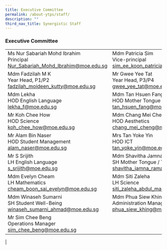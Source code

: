 ```yaml
---
title: Executive Committee
permalink: /about-ytps/staff/
description: ""
third_nav_title: Synergistic Staff
---
```

### Executive Committee

|  |  |  |
|---|---|---|
| Ms Nur Sabariah Mohd Ibrahim<br> Principal <br>[Nur_Sabariah_Mohd_Ibrahim@moe.edu.sg](mailto:Nur_Sabariah_Mohd_Ibrahim@moe.edu.sg) | Mdm Patricia Sim <br>Vice-principal<br> [sim_ee_koon_patricia@moe.edu.sg](mailto:sim_ee_koon_patricia@moe.edu.sg) | Mdm Pauline Toh<br>Vice-principal<br> [toh_guat_hwa_pauline@moe.edu.sg](mailto:toh_guat_hwa_pauline@moe.edu.sg) |
| Mdm Fadzilah M K<br>Year Head, P1/P2  <br>[fadzilah_moideen_kutty@moe.edu.sg](mailto:fadzilah_moideen_kutty@moe.edu.sg) | Mr Gwee Yee Tat <br>Year Head, P3/P4 <br>[gwee_yee_tat@moe.edu.sg](mailto:gwee_yee_tat@moe.edu.sg) | Mr Mohd Helmi<br>Year Head, P5/P6 <br>[mohd_helmi@moe.edu.sg](mailto:mohd_helmi@moe.edu.sg) |
| Mdm Lekha<br> HOD English Language<br> [lekha_f@moe.edu.sg](mailto:lekha_f@moe.edu.sg) | Mdm Tan Hsuen Fang<br>HOD Mother Tongue <br>[tan_hsuen_fang@moe.edu.sg](mailto:tan_hsuen_fang@moe.edu.sg) | Mdm Miriam Khan<br> HOD Mathematics<br> [khan_miriam_rehana@moe.edu.sg](mailto:khan_miriam_rehana@moe.edu.sg) |
| Mr Koh Chee How <br>HOD Science<br> [koh_chee_how@moe.edu.sg](mailto:koh_chee_how@moe.edu.sg) | Mdm Chang Mei Cheng <br>HOD Aesthetics<br> [chang_mei_cheng@moe.edu.sg](mailto:chang_mei_cheng@moe.edu.sg) | Mr Sairamprabhu <br>HOD CCE<br> [sairamprabhu_balasubramani@moe.edu.sg](mailto:sairamprabhu_balasubramani@moe.edu.sg) |
| Mr Alam Bin Naser<br> HOD Student Management <br>[alam_naser@moe.edu.sg](mailto:alam_naser@moe.edu.sg) | Mrs Tan Yoke Yin <br>HOD ICT <br>[tan_yoke_yin@moe.edu.sg](mailto:tan_yoke_yin@moe.edu.sg) | Ms Ng Yaw Ling<br>School Staff Developer<br> [ng_yaw_ling@moe.edu.sg](mailto:ng_yaw_ling@moe.edu.sg) |
| Mr S Srijith <br>LH English Language <br>[s_srijith@moe.edu.sg](mailto:s_srijith@moe.edu.sg) | Mdm Shavitha Jamna Ramakrishnan<br> SH Mother Tongue / TL <br>[shavitha_jamna_ramakrishnan@moe.edu.sg](mailto:shavitha_jamna_ramakrishnan@moe.edu.sg) | Mr Mohammad Najeeb<br> SH Mother Tongue / ML<br> [mohamad_najeeb_abdul_majid@moe.edu.sg](mailto:mohamad_najeeb_abdul_majid@moe.edu.sg) |
| Mdm Evelyn Cheam <br>LH Mathematics<br> [cheam_boon_sai_evelyn@moe.edu.sg](mailto:cheam_boon_sai_evelyn@moe.edu.sg) | Mdm Siti Zaleha<br> LH Science <br>[siti_zaleha_abdul_majid@moe.edu.sg](mailto:siti_zaleha_abdul_majid@moe.edu.sg) | Ms Pek Peiyu <br>SH / PE & CCA <br>[pek_pei_yu@moe.edu.sg](mailto:pek_pei_yu@moe.edu.sg) |
| Mdm Winaseh Sumarni<br> SH Student Well-Being <br>[winaseh_sumarni_ahmad@moe.edu.sg](mailto:winaseh_sumarni_ahmad@moe.edu.sg) | Mdm Phua Siew Khing <br>Administration Manager <br>[phua_siew_khing@moe.edu.sg](mailto:phua_siew_khing@moe.edu.sg) | Mdm Khong Suet Cheng <br>Administration Manager<br> [khong_suet_cheng@moe.edu.sg](mailto:khong_suet_cheng@moe.edu.sg) |
| Mr Sim Chee Beng<br> Operations Manager<br> [sim_chee_beng@moe.edu.sg](mailto:sim_chee_beng@moe.edu.sg) |  |  |
|